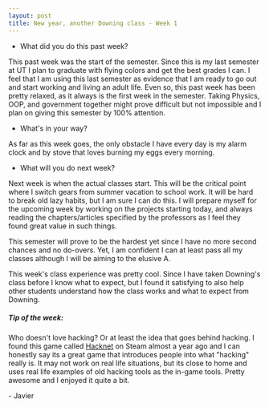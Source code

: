 ```yaml
---
layout: post
title: New year, another Downing class - Week 1
---
```


* What did you do this past week?

This past week was the start of the semester. Since this is my last semester at UT I plan to graduate with flying colors and get the best grades I can. I feel that I am using this last semester as evidence that I am ready to go out and start working and living an adult life. Even so, this past week has been pretty relaxed, as it always is the first week in the semester. Taking Physics, OOP, and government together might prove difficult but not impossible and I plan on giving this semester by 100% attention.

* What's in your way?

As far as this week goes, the only obstacle I have every day is my alarm clock and by stove that loves burning my eggs every morning.

* What will you do next week?

Next week is when the actual classes start. This will be the critical point where I switch gears from summer vacation to school work. It will be hard to break old lazy habits, but I am sure I can do this. I will prepare myself for the upcoming week by working on the projects starting today, and always reading the chapters/articles specified by the professors as I feel they found great value in such things. 


This semester will prove to be the hardest yet since I have no more second chances and no do-overs. Yet, I am confident I can at least pass all my classes although I will be aiming to the elusive A.

This week's class experience was pretty cool. Since I have taken Downing's class before I know what to expect, but I found it satisfying to also help other students understand how the class works and what to expect from Downing.

##### Tip of the week:
Who doesn't love hacking? Or at least the idea that goes behind hacking. I found this game called [Hacknet](http://store.steampowered.com/app/365450/) on Steam almost a year ago and I can honestly say its a great game that introduces people into what "hacking" really is. It may not work on real life situations, but its close to home and uses real life examples of old hacking tools as the in-game tools. Pretty awesome and I enjoyed it quite a bit. 

\- Javier

